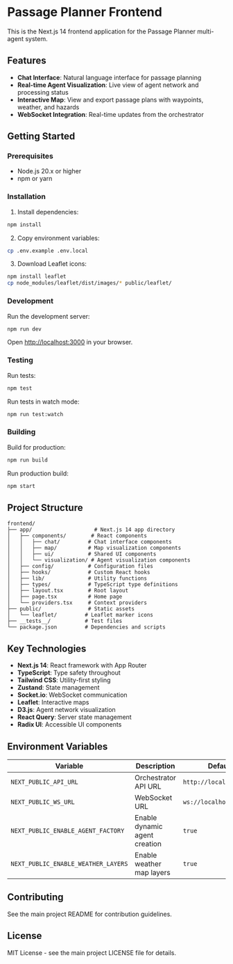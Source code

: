 # Passage Planner Frontend

This is the Next.js 14 frontend application for the Passage Planner multi-agent system.

## Features

- **Chat Interface**: Natural language interface for passage planning
- **Real-time Agent Visualization**: Live view of agent network and processing status
- **Interactive Map**: View and export passage plans with waypoints, weather, and hazards
- **WebSocket Integration**: Real-time updates from the orchestrator

## Getting Started

### Prerequisites

- Node.js 20.x or higher
- npm or yarn

### Installation

1. Install dependencies:
```bash
npm install
```

2. Copy environment variables:
```bash
cp .env.example .env.local
```

3. Download Leaflet icons:
```bash
npm install leaflet
cp node_modules/leaflet/dist/images/* public/leaflet/
```

### Development

Run the development server:

```bash
npm run dev
```

Open [http://localhost:3000](http://localhost:3000) in your browser.

### Testing

Run tests:

```bash
npm test
```

Run tests in watch mode:

```bash
npm run test:watch
```

### Building

Build for production:

```bash
npm run build
```

Run production build:

```bash
npm start
```

## Project Structure

```
frontend/
├── app/                    # Next.js 14 app directory
│   ├── components/        # React components
│   │   ├── chat/         # Chat interface components
│   │   ├── map/          # Map visualization components
│   │   ├── ui/           # Shared UI components
│   │   └── visualization/ # Agent visualization components
│   ├── config/           # Configuration files
│   ├── hooks/            # Custom React hooks
│   ├── lib/              # Utility functions
│   ├── types/            # TypeScript type definitions
│   ├── layout.tsx        # Root layout
│   ├── page.tsx          # Home page
│   └── providers.tsx     # Context providers
├── public/               # Static assets
│   └── leaflet/         # Leaflet marker icons
├── __tests__/           # Test files
└── package.json         # Dependencies and scripts
```

## Key Technologies

- **Next.js 14**: React framework with App Router
- **TypeScript**: Type safety throughout
- **Tailwind CSS**: Utility-first styling
- **Zustand**: State management
- **Socket.io**: WebSocket communication
- **Leaflet**: Interactive maps
- **D3.js**: Agent network visualization
- **React Query**: Server state management
- **Radix UI**: Accessible UI components

## Environment Variables

| Variable | Description | Default |
|----------|-------------|---------|
| `NEXT_PUBLIC_API_URL` | Orchestrator API URL | `http://localhost:8080` |
| `NEXT_PUBLIC_WS_URL` | WebSocket URL | `ws://localhost:8080` |
| `NEXT_PUBLIC_ENABLE_AGENT_FACTORY` | Enable dynamic agent creation | `true` |
| `NEXT_PUBLIC_ENABLE_WEATHER_LAYERS` | Enable weather map layers | `true` |

## Contributing

See the main project README for contribution guidelines.

## License

MIT License - see the main project LICENSE file for details. 